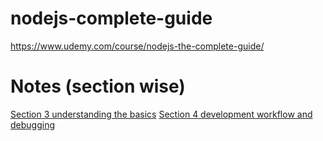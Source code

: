 # nodejs-complete-guide
https://www.udemy.com/course/nodejs-the-complete-guide/ 

# Notes (section wise)
[Section 3 understanding the basics](notes/section%203%20understanding%20the%20basics/section3-notes.md)
[Section 4 development workflow and debugging](notes/section%204%20development%20workflow%20and%20debugging/section4-notes.md)